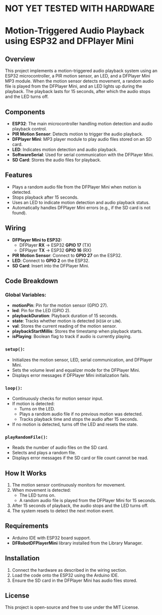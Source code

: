 # NOT YET TESTED WITH HARDWARE
# Motion-Triggered Audio Playback using ESP32 and DFPlayer Mini

## Overview

This project implements a motion-triggered audio playback system using an ESP32 microcontroller, a PIR motion sensor, an LED, and a DFPlayer Mini MP3 module. When the motion sensor detects movement, a random audio file is played from the DFPlayer Mini, and an LED lights up during the playback. The playback lasts for 15 seconds, after which the audio stops and the LED turns off.

## Components
- **ESP32**: The main microcontroller handling motion detection and audio playback control.
- **PIR Motion Sensor**: Detects motion to trigger the audio playback.
- **DFPlayer Mini**: MP3 player module to play audio files stored on an SD card.
- **LED**: Indicates motion detection and audio playback.
- **SoftwareSerial**: Used for serial communication with the DFPlayer Mini.
- **SD Card**: Stores the audio files for playback.

## Features
- Plays a random audio file from the DFPlayer Mini when motion is detected.
- Stops playback after 15 seconds.
- Uses an LED to indicate motion detection and audio playback status.
- Automatically handles DFPlayer Mini errors (e.g., if the SD card is not found).

## Wiring
- **DFPlayer Mini to ESP32:**
  - DFPlayer **RX** -> ESP32 **GPIO 17** (TX)
  - DFPlayer **TX** -> ESP32 **GPIO 16** (RX)
- **PIR Motion Sensor**: Connect to **GPIO 27** on the ESP32.
- **LED**: Connect to **GPIO 2** on the ESP32.
- **SD Card**: Insert into the DFPlayer Mini.

## Code Breakdown

### Global Variables:
- **motionPin**: Pin for the motion sensor (GPIO 27).
- **led**: Pin for the LED (GPIO 2).
- **playbackDuration**: Playback duration of 15 seconds.
- **state**: Tracks whether motion is detected (`HIGH` or `LOW`).
- **val**: Stores the current reading of the motion sensor.
- **playbackStartMillis**: Stores the timestamp when playback starts.
- **isPlaying**: Boolean flag to track if audio is currently playing.

### `setup()`:
- Initializes the motion sensor, LED, serial communication, and DFPlayer Mini.
- Sets the volume level and equalizer mode for the DFPlayer Mini.
- Displays error messages if DFPlayer Mini initialization fails.

### `loop()`:
- Continuously checks for motion sensor input.
- If motion is detected:
  - Turns on the LED.
  - Plays a random audio file if no previous motion was detected.
  - Tracks playback time and stops the audio after 15 seconds.
- If no motion is detected, turns off the LED and resets the state.

### `playRandomFile()`:
- Reads the number of audio files on the SD card.
- Selects and plays a random file.
- Displays error messages if the SD card or file count cannot be read.

## How It Works
1. The motion sensor continuously monitors for movement.
2. When movement is detected:
   - The LED turns on.
   - A random audio file is played from the DFPlayer Mini for 15 seconds.
3. After 15 seconds of playback, the audio stops and the LED turns off.
4. The system resets to detect the next motion event.

## Requirements
- Arduino IDE with ESP32 board support.
- **DFRobotDFPlayerMini** library installed from the Library Manager.

## Installation
1. Connect the hardware as described in the wiring section.
2. Load the code onto the ESP32 using the Arduino IDE.
3. Ensure the SD card in the DFPlayer Mini has audio files stored.

## License
This project is open-source and free to use under the MIT License.

